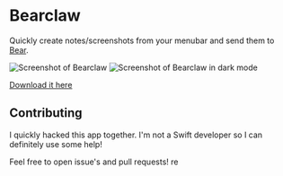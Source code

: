# Bearclaw

Quickly create notes/screenshots from your menubar and send them to [Bear](https://www.bear-writer.com/).

![Screenshot of Bearclaw](https://savjee.github.io/bearclaw/img/screenshot.png)
![Screenshot of Bearclaw in dark mode](https://savjee.github.io/bearclaw/img/screenshot-dark.png)

[Download it here](https://github.com/Savjee/bearclaw/releases/)

## Contributing
I quickly hacked this app together. I'm not a Swift developer so I can definitely use some help!

Feel free to open issue's and pull requests! re
